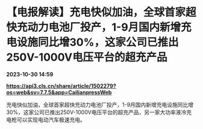 # 【电报解读】充电快似加油，全球首家超快充动力电池厂投产，1-9月国内新增充电设施同比增30%，这家公司已推出250V-1000V电压平台的超充产品

**2023-10-30 14:59**

**https://api3.cls.cn/share/article/1502279?os=web&sv=7.7.5&app=CailianpressWeb**

充电快似加油，全球首家超快充动力电池厂投产，1-9月国内新增充电设施同比增30%，这家公司已推出250V-1000V电压平台的超充产品，另一家大功率液冷充电枪可以实现电动汽车极速充电。